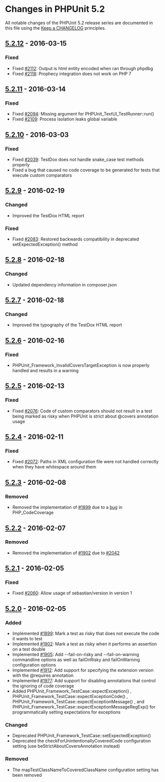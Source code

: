 # Changes in PHPUnit 5.2

All notable changes of the PHPUnit 5.2 release series are documented in this file using the [Keep a CHANGELOG](http://keepachangelog.com/) principles.

## [5.2.12] - 2016-03-15

### Fixed

* Fixed [#2112](https://github.com/sebastianbergmann/phpunit/issues/2112): Output is html entity encoded when ran through  phpdbg 
* Fixed [#2118](https://github.com/sebastianbergmann/phpunit/issues/2118): Prophecy integration does not work on PHP 7

## [5.2.11] - 2016-03-14

### Fixed

* Fixed [#2094](https://github.com/sebastianbergmann/phpunit/issues/2094): Missing argument for  PHPUnit_TextUI_TestRunner::run() 
* Fixed [#2109](https://github.com/sebastianbergmann/phpunit/issues/2109): Process isolation leaks global variable

## [5.2.10] - 2016-03-03

### Fixed

* Fixed [#2039](https://github.com/sebastianbergmann/phpunit/issues/2039): TestDox does not handle snake_case test methods properly
* Fixed a bug that caused no code coverage to be generated for tests that execute custom comparators

## [5.2.9] - 2016-02-19

### Changed

* Improved the TestDox HTML report

### Fixed

* Fixed [#2083](https://github.com/sebastianbergmann/phpunit/issues/2083): Restored backwards compatibility in deprecated  setExpectedException()  method

## [5.2.8] - 2016-02-18

### Changed

* Updated dependency information in  composer.json 

## [5.2.7] - 2016-02-18

### Changed

* Improved the typography of the TestDox HTML report

## [5.2.6] - 2016-02-16

### Fixed

*  PHPUnit_Framework_InvalidCoversTargetException  is now properly handled and results in a warning 

## [5.2.5] - 2016-02-13

### Fixed

* Fixed [#2076](https://github.com/sebastianbergmann/phpunit/issues/2076): Code of custom comparators should not result in a test being marked as risky when PHPUnit is strict about @covers annotation usage

## [5.2.4] - 2016-02-11

### Fixed

* Fixed [#2072](https://github.com/sebastianbergmann/phpunit/issues/2072): Paths in XML configuration file were not handled correctly when they have whitespace around them

## [5.2.3] - 2016-02-08

### Removed

* Removed the implementation of [#1899](https://github.com/sebastianbergmann/phpunit/issues/1899) due to a [bug](https://github.com/sebastianbergmann/php-code-coverage/issues/420) in PHP_CodeCoverage

## [5.2.2] - 2016-02-07

### Removed

* Removed the implementation of [#1902](https://github.com/sebastianbergmann/phpunit/issues/1902) due to [#2042](https://github.com/sebastianbergmann/phpunit/issues/2042)

## [5.2.1] - 2016-02-05

### Fixed

* Fixed [#2060](https://github.com/sebastianbergmann/phpunit/issues/2060): Allow usage of  sebastian/version  in version 1

## [5.2.0] - 2016-02-05

### Added

* Implemented [#1899](https://github.com/sebastianbergmann/phpunit/issues/1899): Mark a test as risky that does not execute the code it wants to test
* Implemented [#1902](https://github.com/sebastianbergmann/phpunit/issues/1902): Mark a test as risky when it performs an assertion on a test double
* Implemented [#1905](https://github.com/sebastianbergmann/phpunit/issues/1905): Add  --fail-on-risky  and  --fail-on-warning  commandline options as well as  failOnRisky  and  failOnWarning  configuration options
* Implemented [#1912](https://github.com/sebastianbergmann/phpunit/issues/1912): Add support for specifying the extension version with the  @requires  annotation
* Implemented [#1977](https://github.com/sebastianbergmann/phpunit/issues/1977): Add support for disabling annotations that control the ignoring of code coverage
* Added  PHPUnit_Framework_TestCase::expectException() ,  PHPUnit_Framework_TestCase::expectExceptionCode() ,  PHPUnit_Framework_TestCase::expectExceptionMessage() , and  PHPUnit_Framework_TestCase::expectExceptionMessageRegExp()  for programmatically setting expectations for exceptions

### Changed

* Deprecated  PHPUnit_Framework_TestCase::setExpectedException() 
* Deprecated the  checkForUnintentionallyCoveredCode  configuration setting (use  beStrictAboutCoversAnnotation  instead)

### Removed

* The  mapTestClassNameToCoveredClassName  configuration setting has been removed

[5.2.12]: https://github.com/sebastianbergmann/phpunit/compare/5.2.11...5.2.12
[5.2.11]: https://github.com/sebastianbergmann/phpunit/compare/5.2.10...5.2.11
[5.2.10]: https://github.com/sebastianbergmann/phpunit/compare/5.2.9...5.2.10
[5.2.9]: https://github.com/sebastianbergmann/phpunit/compare/5.2.8...5.2.9
[5.2.8]: https://github.com/sebastianbergmann/phpunit/compare/5.2.7...5.2.8
[5.2.7]: https://github.com/sebastianbergmann/phpunit/compare/5.2.6...5.2.7
[5.2.6]: https://github.com/sebastianbergmann/phpunit/compare/5.2.5...5.2.6
[5.2.5]: https://github.com/sebastianbergmann/phpunit/compare/5.2.4...5.2.5
[5.2.4]: https://github.com/sebastianbergmann/phpunit/compare/5.2.3...5.2.4
[5.2.3]: https://github.com/sebastianbergmann/phpunit/compare/5.2.2...5.2.3
[5.2.2]: https://github.com/sebastianbergmann/phpunit/compare/5.2.1...5.2.2
[5.2.1]: https://github.com/sebastianbergmann/phpunit/compare/5.2.0...5.2.1
[5.2.0]: https://github.com/sebastianbergmann/phpunit/compare/5.1...5.2.0

